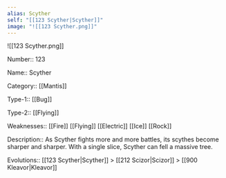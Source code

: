 ```yaml
---
alias: Scyther
self: "[[123 Scyther|Scyther]]"
image: "![[123 Scyther.png]]"
---
```


![[123 Scyther.png]]


Number:: 123

Name:: Scyther

Category:: [[Mantis]]

Type-1:: [[Bug]]

Type-2:: [[Flying]]

Weaknesses:: [[Fire]] [[Flying]] [[Electric]] [[Ice]] [[Rock]]

Description:: As Scyther fights more and more battles, its scythes become sharper and sharper. With a single slice, Scyther can fell a massive tree.

Evolutions:: [[123 Scyther|Scyther]] > [[212 Scizor|Scizor]] > [[900 Kleavor|Kleavor]]
